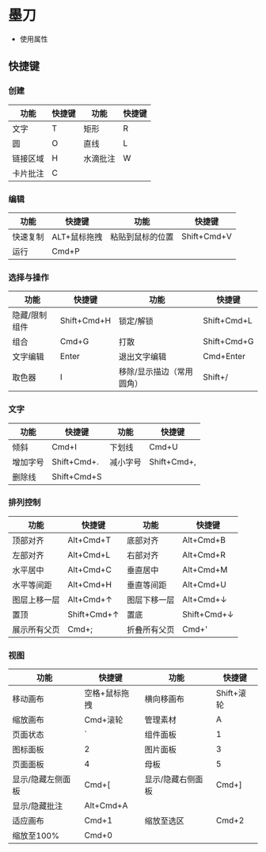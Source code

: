 # 墨刀

- 使用属性
## 快捷键

### 创建

| 功能 | 快捷键 |  功能 | 快捷键 |
| -- | -- | -- | -- |
| 文字 | T | 矩形 | R |
| 圆 | O | 直线 | L |
| 链接区域 | H | 水滴批注 | W |
|卡片批注 |C|

### 编辑

| 功能 | 快捷键 |  功能 | 快捷键 |
| -- | -- | -- | -- |
|快速复制|ALT+鼠标拖拽|粘贴到鼠标的位置|Shift+Cmd+V|
|运行|Cmd+P|


### 选择与操作

| 功能 | 快捷键 |  功能 | 快捷键 |
| -- | -- | -- | -- |
|隐藏/限制组件|Shift+Cmd+H|锁定/解锁|Shift+Cmd+L|
|组合|Cmd+G|打散|Shift+Cmd+G|
|文字编辑|Enter|退出文字编辑|Cmd+Enter|
|取色器|I|移除/显示描边（常用圆角）|Shift+/|

### 文字

| 功能 | 快捷键 |  功能 | 快捷键 |
| -- | -- | -- | -- |
|倾斜|Cmd+I|下划线|Cmd+U|
|增加字号|Shift+Cmd+.|减小字号|Shift+Cmd+,|
|删除线|Shift+Cmd+S|

### 排列控制

| 功能 | 快捷键 |  功能 | 快捷键 |
| -- | -- | -- | -- |
|顶部对齐|Alt+Cmd+T|底部对齐|Alt+Cmd+B|
|左部对齐|Alt+Cmd+L|右部对齐|Alt+Cmd+R|
|水平居中|Alt+Cmd+C|垂直居中|Alt+Cmd+M|
|水平等间距|Alt+Cmd+H|垂直等间距|Alt+Cmd+U|
|图层上移一层|Alt+Cmd+↑|图层下移一层|Alt+Cmd+↓|
|置顶|Shift+Cmd+↑|置底|Shift+Cmd+↓|
|展示所有父页|Cmd+;|折叠所有父页|Cmd+'|

### 视图

| 功能 | 快捷键 |  功能 | 快捷键 |
| -- | -- | -- | -- |
|移动画布|空格+鼠标拖拽|横向移画布|Shift+滚轮|
|缩放画布|Cmd+滚轮|管理素材|A|
|页面状态|\`|组件面板|1|
|图标面板|2|图片面板|3|
|页面面板|4|母板|5|
|显示/隐藏左侧面板|Cmd+[|显示/隐藏右侧面板|Cmd+]|
|显示/隐藏批注|Alt+Cmd+A|
| 适应画布 | Cmd+1 | 缩放至选区 |Cmd+2 | 
|缩放至100%|Cmd+0|












